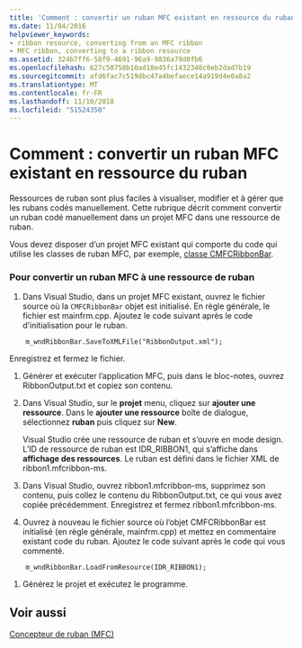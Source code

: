 ```yaml
---
title: 'Comment : convertir un ruban MFC existant en ressource du ruban'
ms.date: 11/04/2016
helpviewer_keywords:
- ribbon resource, converting from an MFC ribbon
- MFC ribbon, converting to a ribbon resource
ms.assetid: 324b7ff6-58f9-4691-96a9-9836a79d0fb6
ms.openlocfilehash: 627c50758b10ad18e45fc1432340c0eb2dad7b19
ms.sourcegitcommit: afd6fac7c519dbc47a4befaece14a919d4e0a8a2
ms.translationtype: MT
ms.contentlocale: fr-FR
ms.lasthandoff: 11/10/2018
ms.locfileid: "51524350"
---
```

# <a name="how-to-convert-an-existing-mfc-ribbon-to-a-ribbon-resource"></a>Comment : convertir un ruban MFC existant en ressource du ruban

Ressources de ruban sont plus faciles à visualiser, modifier et à gérer que les rubans codés manuellement. Cette rubrique décrit comment convertir un ruban codé manuellement dans un projet MFC dans une ressource de ruban.

Vous devez disposer d’un projet MFC existant qui comporte du code qui utilise les classes de ruban MFC, par exemple, [classe CMFCRibbonBar](../mfc/reference/cmfcribbonbar-class.md).

### <a name="to-convert-an-mfc-ribbon-to-a-ribbon-resource"></a>Pour convertir un ruban MFC à une ressource de ruban

1. Dans Visual Studio, dans un projet MFC existant, ouvrez le fichier source où la `CMFCRibbonBar` objet est initialisé. En règle générale, le fichier est mainfrm.cpp. Ajoutez le code suivant après le code d’initialisation pour le ruban.

```
    m_wndRibbonBar.SaveToXMLFile("RibbonOutput.xml");
```

   Enregistrez et fermez le fichier.

1. Générer et exécuter l’application MFC, puis dans le bloc-notes, ouvrez RibbonOutput.txt et copiez son contenu.

1. Dans Visual Studio, sur le **projet** menu, cliquez sur **ajouter une ressource**. Dans le **ajouter une ressource** boîte de dialogue, sélectionnez **ruban** puis cliquez sur **New**.

   Visual Studio crée une ressource de ruban et s’ouvre en mode design. L’ID de ressource de ruban est IDR_RIBBON1, qui s’affiche dans **affichage des ressources**. Le ruban est défini dans le fichier XML de ribbon1.mfcribbon-ms.

1. Dans Visual Studio, ouvrez ribbon1.mfcribbon-ms, supprimez son contenu, puis collez le contenu du RibbonOutput.txt, ce qui vous avez copiée précédemment. Enregistrez et fermez ribbon1.mfcribbon-ms.

1. Ouvrez à nouveau le fichier source où l’objet CMFCRibbonBar est initialisé (en règle générale, mainfrm.cpp) et mettez en commentaire existant code du ruban. Ajoutez le code suivant après le code qui vous commenté.

```
    m_wndRibbonBar.LoadFromResource(IDR_RIBBON1);
```

1. Générez le projet et exécutez le programme.

## <a name="see-also"></a>Voir aussi

[Concepteur de ruban (MFC)](../mfc/ribbon-designer-mfc.md)

